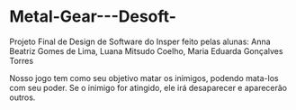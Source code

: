 # Metal-Gear---Desoft-
Projeto Final de Design de Software do Insper feito pelas alunas:
Anna Beatriz Gomes de Lima,
Luana Mitsudo Coelho,
Maria Eduarda Gonçalves Torres

Nosso jogo tem como seu objetivo matar os inimigos, podendo mata-los com seu poder. Se o inimigo for atingido, ele irá desaparecer e aparecerão outros.
